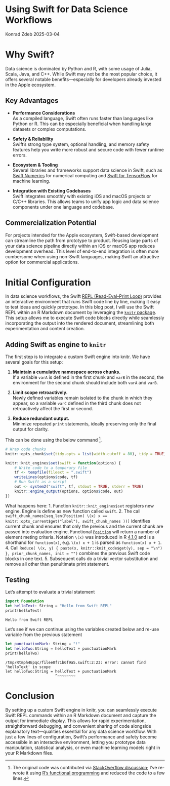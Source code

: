 # Using Swift for Data Science Workflows
Konrad Zdeb
2025-03-04

# Why Swift?

Data science is dominated by Python and R, with some usage of Julia,
Scala, Java, and C++. While Swift may not be the most popular choice, it
offers several notable benefits—especially for developers already
invested in the Apple ecosystem.

## Key Advantages

- **Performance Considerations**  
  As a compiled language, Swift often runs faster than languages like
  Python or R. This can be especially beneficial when handling large
  datasets or complex computations.

- **Safety & Reliability**  
  Swift’s strong type system, optional handling, and memory safety
  features help you write more robust and secure code with fewer runtime
  errors.

- **Ecosystem & Tooling**  
  Several libraries and frameworks support data science in Swift, such
  as [Swift Numerics](https://github.com/apple/swift-numerics) for
  numerical computing and [Swift for
  TensorFlow](https://github.com/tensorflow/swift) for machine learning.

- **Integration with Existing Codebases**  
  Swift integrates smoothly with existing iOS and macOS projects or
  C/C++ libraries. This allows teams to unify app logic and data science
  components under one language and codebase.

## Commercialization Potential

For projects intended for the Apple ecosystem, Swift-based development
can streamline the path from prototype to product. Reusing large parts
of your data science pipeline directly within an iOS or macOS app
reduces development overhead. This level of end-to-end integration is
often more cumbersome when using non-Swift languages, making Swift an
attractive option for commercial applications.

# Initial Configuration

In data science workflows, the Swift [REPL (Read-Eval-Print
Loop)](https://swift.org/documentation/) provides an interactive
environment that runs Swift code line by line, making it easy to test
ideas and quickly prototype. In this blog post, I will use the Swift
REPL within an R Markdown document by leveraging the [`knitr`
package](https://cran.r-project.org/web/packages/knitr/index.html). This
setup allows me to execute Swift code blocks directly while seamlessly
incorporating the output into the rendered document, streamlining both
experimentation and content creation.

## Adding Swift as engine to `knitr`

The first step is to integrate a custom Swift engine into knitr. We have
several goals for this setup:

1.  **Maintain a cumulative namespace across chunks.**  
    If a variable `varA` is defined in the first chunk and `varB` in the
    second, the environment for the second chunk should include both
    `varA` and `varB`.

2.  **Limit scope retroactively.**  
    Newly defined variables remain isolated to the chunk in which they
    appear, so a variable `varC` defined in the third chunk does not
    retroactively affect the first or second.

3.  **Reduce redundant output.**  
    Minimize repeated `print` statements, ideally preserving only the
    final output for clarity.

This can be done using the below command [^1].

``` r
# Wrap code chunks
knitr::opts_chunk$set(tidy.opts = list(width.cutoff = 80), tidy = TRUE)

knitr::knit_engines$set(swift = function(options) {
    # Write code to a temporary file
    tf <- tempfile(fileext = ".swift")
    writeLines(options$code, tf)
    # Run Swift as a script
    out <- system2("swift", tf, stdout = TRUE, stderr = TRUE)
    knitr::engine_output(options, options$code, out)
})
```

What happens here: 1. Function `knitr::knit_engines$set` registers new
engine. Engine is define as new function called `swift`. 2. The call
`swift_chunk_names[seq_len(Position( \(x) x == knitr::opts_current$get("label"), swift_chunk_names ))]`
identifies current chunk and ensures that only the previous and the
current chunk are passed into evaluation engine. Functional
[`Position`](http://adv-r.had.co.nz/Functionals.html) will return a
number of element meting criteria. Notation `\(x)` was introduced in R
[4.1.0](https://cran.r-project.org/doc/manuals/r-release/NEWS.html) and
is a shorthand for `function(x)`, e.g. `\(x) x + 1` is parsed as
`function(x) x + 1`. 4. Call
`Reduce( \(x, y) { paste(x, knitr::knit_code$get(y), sep = "\n") }, prior_chunk_names, init = "")`
combines the previous Swift code blocks in one text. 5. Subsequent calls
do a trivial vector substitution and remove all other than penultimate
print statement.

## Testing

Let’s attempt to evaluate a trivial statement

``` swift
import Foundation
let helloText: String = "Hello from Swift REPL"
print(helloText)
```

    Hello from Swift REPL

Let’s see if we can continue using the variables created below and
re-use variable from the previous statement

``` swift
let punctuationMark: String = "!"
let helloTwo:String = helloText + punctuationMark
print(helloTwo)
```

    /tmp/Rtmph4Epqc/filee0f71b6f9a5.swift:2:23: error: cannot find 'helloText' in scope
    let helloTwo:String = helloText + punctuationMark
                          ^~~~~~~~~

# Conclusion

By setting up a custom Swift engine in knitr, you can seamlessly execute
Swift REPL commands within an R Markdown document and capture the output
for immediate display. This allows for rapid experimentation,
straightforward debugging, and convenient sharing of code alongside
explanatory text—qualities essential for any data science workflow. With
just a few lines of configuration, Swift’s performance and safety become
accessible in an interactive environment, letting you prototype data
manipulation, statistical analysis, or even machine learning models
right in your R Markdown files.

[^1]: The original code was contributed via [StackOverflow
    discussion](https://stackoverflow.com/a/79484446/1655567); I’ve
    re-wrote it using [R’s functional
    programming](http://adv-r.had.co.nz/Functionals.html#functionals-fp)
    and reduced the code to a few lines.
